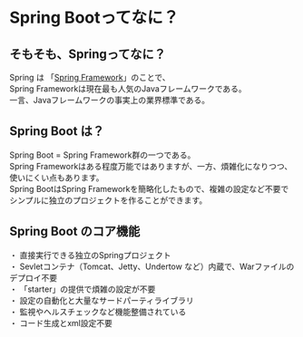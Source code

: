 ---
---
# Spring Bootってなに？

## そもそも、Springってなに？
Spring は 「[Spring Framework](https://spring.io/ "Spring本家ページ")」のことで、  
Spring Frameworkは現在最も人気のJavaフレームワークである。  
一言、Javaフレームワークの事実上の業界標準である。

## Spring Boot は？
Spring Boot = Spring Framework群の一つである。  
Spring Frameworkはある程度万能ではありますが、一方、煩雑化になりつつ、使いにくい点もあります。  
Spring BootはSpring Frameworkを簡略化したもので、複雑の設定など不要でシンプルに独立のプロジェクトを作ることができます。

## Spring Boot のコア機能
・ 直接実行できる独立のSpringプロジェクト  
・ Sevletコンテナ（Tomcat、Jetty、Undertow など）内蔵で、Warファイルのデプロイ不要  
・ 「starter」の提供で煩雑の設定が不要  
・ 設定の自動化と大量なサードパーティライブラリ  
・ 監視やヘルスチェックなど機能整備されている  
・ コード生成とxml設定不要